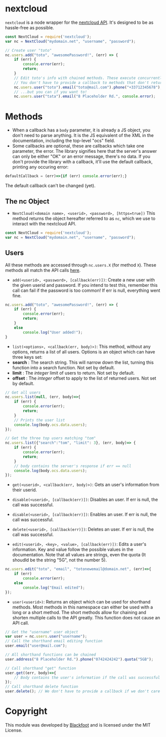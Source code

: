# nextcloud
`nextcloud` is a node wrapper for the [nextcloud API](https://docs.nextcloud.com/server/13/admin_manual/configuration_user/user_provisioning_api.html). It's designed to be as hassle-free as possible.

```js
const NextCloud = require('nextcloud');
var nc = NextCloud("mydomain.net", "username", "password");

// Create user "toto"
nc.users.add("toto", "awesomePassword!", (err) => {
    if (err) {
        console.error(err);
        return;
    }
    // Edit toto's info with chained methods. These execute concurrently, not sequentially. Each of them is a call to the API.
    // You don't have to provide a callback to methods that don't return any data other than an error
    nc.users.user("toto").email("toto@mail.com").phone("+33712345678");
    // ...but you can if you want to!
    nc.users.user("tata").email("8 Placeholder Rd.", console.error);
```

# Methods

- When a callback has a `body` parameter, it is already a JS object, you don't need to parse anything. It is the JS equivalent of the XML in the documentation, including the top-level "ocs" field.
- Some callbacks are optional, these are callbacks which take one parameter, the error. The library signifies here that the server's answer can only be either "OK" or an error message, there's no data. If you don't provide the library with a callback, it'll use the default callback, printing any occuring error:
```js
defaultCallback = (err)=>{if (err) console.error(err);}
```
The default callback can't be changed (yet).

## The nc Object
- `NextCloud(<domain name>, <userid>, <password>, [https=true])`
This method returns the object hereafter referred to as `nc`, which we use to interact with the nextcloud API.
```js
const NextCloud = require('nextcloud');
var nc = NextCloud("mydomain.net", "username", "password");
```

## Users
All these methods are accessed through `nc.users.X` (for method `X`). These methods all match the API calls [here](https://docs.nextcloud.com/server/13/admin_manual/configuration_user/instruction_set_for_users.html).

- `add(<userid>, <password>, [callback(err)])`: Create a new user with the given userid and password. If you intend to test this, remember this call can fail if the password is too common! If err is null, everything went fine.

```js
nc.users.add("toto", "awesomePassword!", (err) => {
    if (err) {
        console.error(err);
        return;
    }
    else
        console.log("User added!");
}
```

- `list(<options>, <callback(err, body)>)`: This method, without any options, returns a list of all users. Options is an object which can have three keys set:
- **search** : The search string. This will narrow down the list, turning this function into a search function. Not set by default.
- **limit** : The *integer* limit of users to return. Not set by default.
- **offset** : The *integer* offset to apply to the list of returned users. Not set by default.

```js
// Get all users
nc.users.list(null, (err, body)=>{
    if (err) {
        console.error(err);
        return;
    }
    // Prints the user list
    console.log(body.ocs.data.users);
});

// Get the three top users matching "tom"
nc.users.list({"search":"tom", "limit": 3}, (err, body)=> {
    if (err) {
        console.error(err);
        return;
    }
    // body contains the server's response if err == null    
    console.log(body.ocs.data.users);
});
```

- `get(<userid>, <callback(err, body)>)`: Gets an user's information from their userid.

- `disable(<userid>, [callback(err)])`: Disables an user. If err is null, the call was successful.

- `disable(<userid>, [callback(err)])`: Enables an user. If err is null, the call was successful.

- `delete(<userid>, [callback(err)])`: Deletes an user. If err is null, the call was successful.

-  `edit(<userid>, <key>, <value>, [callback(err)])`: Edits a user's information. Key and value follow the possible values in the documentation. Note that all values are strings, even the quota (It shoudld be the string "5G", not the number 5).
```js
nc.users.edit("toto", "email", "totonewemail@domain.net", (err)=>{
    if (err)
        console.error(err);
    else
        console.log("Email edited");
});
```

- `user(<userid>)`: Returns an object which can be used for shorthand methods. Most methods in this namespace can either be used with a long or a short method. The short methods allow for chaining and shorten multiple calls to the API greatly. This function does not cause an API call.

```js
// Get the "username" user object
var user = nc.users.user("username");
// Call the shorthand email editing function
user.email("user@mail.com");

// All shorthand functions can be chained
user.address("8 Placeholder Rd.").phone("0742424242").quota("5GB");

// Call shorthand "get" function
user.get((err, body)=>{
    // Body contains the user's information if the call was successful
});
// Call shorthand delete function
user.delete(); // We don't have to provide a callback if we don't care to wait for the call to be done, nor care about the result being positive.
````

# Copyright
This module was developed by [Blackfoot](https://blackfoot.io/) and is licensed under the MIT License.